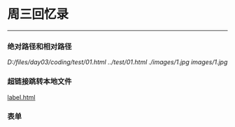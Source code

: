 <!DOCTYPE html>
<html lang="en">
<head>
	<meta charset="UTF-8">
	<title>周三回忆录</title>
</head>
<body>
	<h1>周三回忆录</h1>
	<hr>
	<h3>绝对路径和相对路径</h3>
	<p>
		<!-- 绝对路径：从盘符(根)开始计算路径 -->
		<em>D:/files/day03/coding/test/01.html</em>
		<!-- 相对路径: 相当于发问者本身来计算路径 -->
		<em>../test/01.html</em>
		<em>./images/1.jpg</em>
		<em>images/1.jpg</em>
	</p>
	<h3>超链接跳转本地文件</h3>
	<p>
		<!-- 采用绝对路径或者相对路径，来进行本地文件的跳转 -->
		<a href="label.html">label.html</a>
	</p>
	<h3>表单</h3>
	<p>
		<!-- 表单主要由两个标签构成: input 、 form -->
		<!-- form标签有两个属性:action、method
			action:表示将数据提交给谁
			method:通过什么方法提交 get/post

			get / post区别：
				1. get 安全程度低，数据量有限，但是速度快。
				2. post 安全。数据量大，但是相对于get会慢一些
		 -->
		<form action="" method="">
		<!-- label可以和input标签相互配合，作用是点击label里面的文字内容时，光标会跳转
		到input内，可以提高用户体验度 
		我们在使用label的时候，需要注意，for的属性值必须和input标签的id相同 
		还可以将input放在label标签内部，也可以达到相应的效果-->
			<label>
				用户名: <input type="text">
			</label>
	
			<!-- input标签本质上都是一样的，但是为了满足不同的功能，所以可以使用type属性来更改input的功能。
			type的属性值:
			text 文本
			password 密码
			radio 单选
			checkbox 多选
			submit 提交 
			color 颜色 
			reset 重置
			button 普通按钮
			email 邮箱
			search 搜索 -->
			<!-- input的value属性：
			value是设置输入框的默认值。如果当前输入框存在了placeholder提示信息，那么就不需要使用
			value。
			在select+option组成的下拉选项菜单 和 单选  和 多选当中，value里面的值是给后台使用的。 -->
	
			<!-- checked 表示默认值(单选或者多选的默认值，表示默认选项)，是一个无值属性
			disabled 表示禁用当前的输入框，也是一个无值属性 -->
	
			<!-- 全局属性: title name id  -->
			<!-- button 标签是一个按钮，主要是用来和js进行交互组合使用的。
			input type=submit 形成的按钮是用来提交数据的 -->
	
			<!-- textarea 多行文本输入  cols宽  rows高-->
			<textarea name="" id="" cols="30" rows="10"></textarea>
		</form>
	</p>
	
	<h3>表格</h3>
	<hr>
	<p>
		<table>
			<!-- 
				border 边框
				width 宽度
				height 高度  
				bgcolor 背景颜色
				cellspacing 单元格之间的间距
				cellpadding 单元格与内容之间的间距
				colspan 横向合并
				rowspan 纵向合并 
				Tip：你合并一个，就要把你侵占位置的那个格子删除
			 -->
			<tr>
				<!-- 第一行的标签上面设置宽度，那么后面的每一行宽度都会受到影响 -->
				<th>Name:</th>
				<th>age:</th>
				<th>skill:</th>
				<th>where:</th>
			</tr>
			<tr>
				<td>张三丰</td>
				<td>200</td>
				<td>打着打着就忘了怎么打的拳</td>
				<td>武当山</td>
			</tr>
			<tr>
				<td>杨逍</td>
				<td>40</td>
				<td>干申大那多</td>
				<td>光明顶</td>
			</tr>
		</table>
	</p>
	
	<h3>
		css
	</h3>
	
	<hr>
	
	<p>
		Css 是用来装修(修饰)html的计算机语言，官方叫做层叠样式表。
		我们说css的核心就在于层叠两个字身上。
		一个看上去很美的网页是经过很多的样式叠加在一起形成的效果。
	
		css的使用方式有三种:
	
		<ul>
			<li>style属性 ，实例：style="color:red;"</li>
			<li>style标签, 实例： div {color:red;}</li>
			<li>link标签， 实例: link  rel="stylesheet" href="css文件的路径位置"</li>
		</ul>
	
		如何创建一个单独的css文件?
			<ol>
				<li>创建一个文本文档</li>
				<li>更改文件后缀</li>
				<li>改为.css</li>
			</ol>
	
		今天还学了一个css属性:
		color : red; color 表示颜色  
		在css当中表示颜色可以使用英文单词、也可以使用进制、也可以使用rgb。
		英文单词:red,green ,orange,yellow,purple,white,black...
		进制: #cccccc #f2f2f2 
		rgb: r 0-255 g 0-255 b 0-255 rgb(0,0,0)
	</p>
</body>
</html>